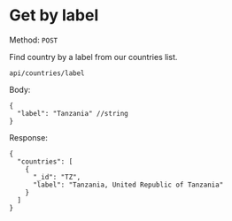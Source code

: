 # Get by label

Method: <code>POST</code>

Find country by a label from our countries list.

```
api/countries/label
```
Body:

```
{
  "label": "Tanzania" //string
}
```
Response:

```
{
  "countries": [
    {
      "_id": "TZ",
      "label": "Tanzania, United Republic of Tanzania"
    }
  ]
}
```